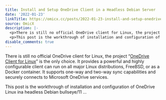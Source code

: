 ```yaml
---
title: Install and Setup OneDrive Client in a Headless Debian Server
date: '2022-01-23'
linkTitle: https://omicx.cc/posts/2022-01-23-install-and-setup-onedrive-client-in-a-headless-debian-server-omv/
source: OmicX
description: |-
  <p>There is still no official OneDrive client for Linux, the project &ldquo;<a href="https://github.com/abraunegg/onedrive">OneDrive Client for Linux</a>&rdquo; is the only choice. It provides a powerful and highly configurable client can run on all major Linux distributions, FreeBSD, or as a Docker container. It supports one-way and two-way sync capabilities and securely connects to Microsoft OneDrive services.</p>
  <p>This post is the workthrough of installation and configuration of OneDrive Linux ina headless Debian bullseye/11 ...
disable_comments: true
---
```

<p>There is still no official OneDrive client for Linux, the project &ldquo;<a href="https://github.com/abraunegg/onedrive">OneDrive Client for Linux</a>&rdquo; is the only choice. It provides a powerful and highly configurable client can run on all major Linux distributions, FreeBSD, or as a Docker container. It supports one-way and two-way sync capabilities and securely connects to Microsoft OneDrive services.</p>
<p>This post is the workthrough of installation and configuration of OneDrive Linux ina headless Debian bullseye/11 ...